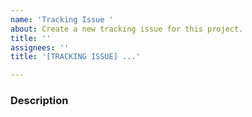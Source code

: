```yaml
---
name: 'Tracking Issue '
about: Create a new tracking issue for this project.
title: ''
assignees: ''
title: '[TRACKING ISSUE] ...'

---
```


### Description
<!--Describe the feature in detail...-->
